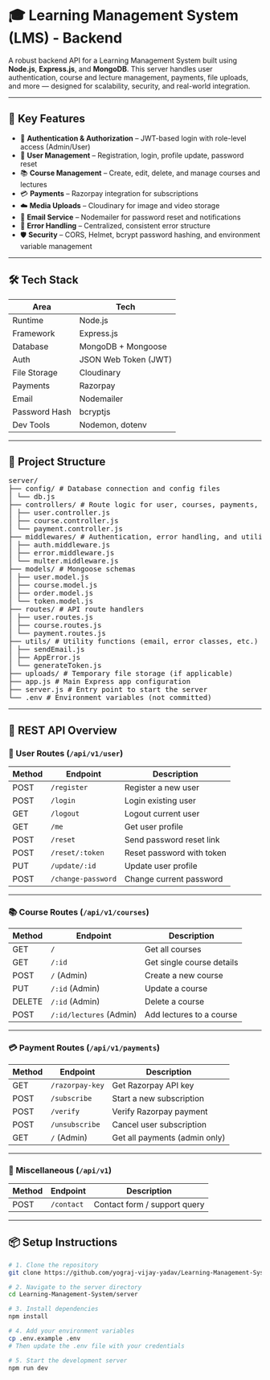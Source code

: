 # 🎓 Learning Management System (LMS) - Backend

A robust backend API for a Learning Management System built using **Node.js**, **Express.js**, and **MongoDB**. This server handles user authentication, course and lecture management, payments, file uploads, and more — designed for scalability, security, and real-world integration.

---

## 🚀 Key Features

- 🔐 **Authentication & Authorization** – JWT-based login with role-level access (Admin/User)  
- 👤 **User Management** – Registration, login, profile update, password reset  
- 📚 **Course Management** – Create, edit, delete, and manage courses and lectures  
- 💳 **Payments** – Razorpay integration for subscriptions  
- ☁️ **Media Uploads** – Cloudinary for image and video storage  
- 📧 **Email Service** – Nodemailer for password reset and notifications  
- 🧩 **Error Handling** – Centralized, consistent error structure  
- 🛡️ **Security** – CORS, Helmet, bcrypt password hashing, and environment variable management  

---

## 🛠️ Tech Stack

| Area           | Tech                        |
|----------------|-----------------------------|
| Runtime        | Node.js                     |
| Framework      | Express.js                  |
| Database       | MongoDB + Mongoose          |
| Auth           | JSON Web Token (JWT)        |
| File Storage   | Cloudinary                  |
| Payments       | Razorpay                    |
| Email          | Nodemailer                  |
| Password Hash  | bcryptjs                    |
| Dev Tools      | Nodemon, dotenv             |

---

## 📁 Project Structure
<pre>
server/
├── config/ # Database connection and config files
│ └── db.js
├── controllers/ # Route logic for user, courses, payments, etc.
│ ├── user.controller.js
│ ├── course.controller.js
│ └── payment.controller.js
├── middlewares/ # Authentication, error handling, and utility middlewares
│ ├── auth.middleware.js
│ ├── error.middleware.js
│ └── multer.middleware.js
├── models/ # Mongoose schemas
│ ├── user.model.js
│ ├── course.model.js
│ ├── order.model.js
│ └── token.model.js
├── routes/ # API route handlers
│ ├── user.routes.js
│ ├── course.routes.js
│ └── payment.routes.js
├── utils/ # Utility functions (email, error classes, etc.)
│ ├── sendEmail.js
│ ├── AppError.js
│ └── generateToken.js
├── uploads/ # Temporary file storage (if applicable)
├── app.js # Main Express app configuration
├── server.js # Entry point to start the server
└── .env # Environment variables (not committed)
</pre>

---

## 🔌 REST API Overview

### 👤 User Routes (`/api/v1/user`)
| Method | Endpoint             | Description                      |
|--------|----------------------|----------------------------------|
| POST   | `/register`          | Register a new user              |
| POST   | `/login`             | Login existing user              |
| GET    | `/logout`            | Logout current user              |
| GET    | `/me`                | Get user profile                 |
| POST   | `/reset`             | Send password reset link         |
| POST   | `/reset/:token`      | Reset password with token        |
| PUT    | `/update/:id`        | Update user profile              |
| POST   | `/change-password`   | Change current password          |

---

### 📚 Course Routes (`/api/v1/courses`)
| Method | Endpoint                    | Description                        |
|--------|-----------------------------|------------------------------------|
| GET    | `/`                         | Get all courses                    |
| GET    | `/:id`                      | Get single course details          |
| POST   | `/` (Admin)                 | Create a new course                |
| PUT    | `/:id` (Admin)              | Update a course                    |
| DELETE | `/:id` (Admin)              | Delete a course                    |
| POST   | `/:id/lectures` (Admin)     | Add lectures to a course           |

---

### 💳 Payment Routes (`/api/v1/payments`)
| Method | Endpoint          | Description                        |
|--------|-------------------|------------------------------------|
| GET    | `/razorpay-key`   | Get Razorpay API key               |
| POST   | `/subscribe`      | Start a new subscription           |
| POST   | `/verify`         | Verify Razorpay payment            |
| POST   | `/unsubscribe`    | Cancel user subscription           |
| GET    | `/` (Admin)       | Get all payments (admin only)      |

---

### 📩 Miscellaneous (`/api/v1`)
| Method | Endpoint      | Description                    |
|--------|---------------|--------------------------------|
| POST   | `/contact`    | Contact form / support query   |

---

## 📦 Setup Instructions

```bash
# 1. Clone the repository
git clone https://github.com/yograj-vijay-yadav/Learning-Management-System.git

# 2. Navigate to the server directory
cd Learning-Management-System/server

# 3. Install dependencies
npm install

# 4. Add your environment variables
cp .env.example .env
# Then update the .env file with your credentials

# 5. Start the development server
npm run dev
